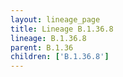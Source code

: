 ```yaml
---
layout: lineage_page
title: Lineage B.1.36.8
lineage: B.1.36.8
parent: B.1.36
children: ['B.1.36.8']
---
```

